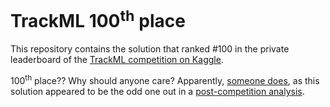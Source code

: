 # TrackML 100<sup>th</sup> place

This repository contains the solution that ranked #100 in the private leaderboard of the [TrackML competition on Kaggle](https://www.kaggle.com/c/trackml-particle-identification).

100<sup>th</sup> place?? Why should anyone care? Apparently, [someone does](https://www.kaggle.com/c/trackml-particle-identification/discussion/69981#433908), as this solution appeared to be the odd one out in a [post-competition analysis](https://twitter.com/trackmllhc/status/1070339064094736390).
